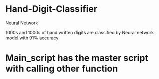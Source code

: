 # Hand-Digit-Classifier
Neural Network

1000s and 1000s of hand written digits are classified by Neural network model with 91% accuracy

# Main_script has the master script  with calling other function
